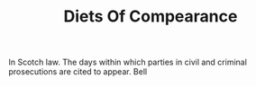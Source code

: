 ---
title: Diets Of Compearance
letter: D
permalink: "/definitions/bld-diets-of-compearance.html"
body: In Scotch law. The days within which parties in civil and criminal prosecutions
  are cited to appear. Bell
published_at: '2018-07-07'
source: Black's Law Dictionary 2nd Ed (1910)
layout: post
---